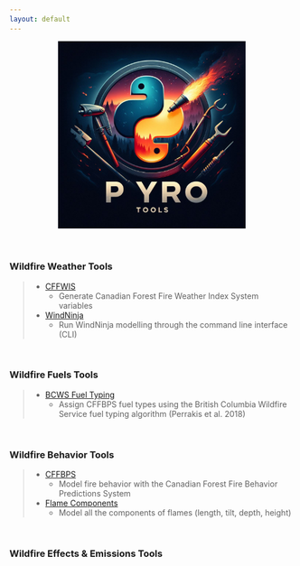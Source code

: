 ```yaml
---
layout: default
---
```


<p align="center" width="100%">
    <img width="66%" src="assets/PYroTools_Image.jpg">
</p>
<p>&nbsp;</p>

### Wildfire Weather Tools
> - [CFFWIS](https://github.com/gagreene/cffdrs)
>     - Generate Canadian Forest Fire Weather Index System variables
> - [WindNinja](https://github.com/gagreene/WindNinja)
>     - Run WindNinja modelling through the command line interface (CLI)
<p>&nbsp;</p>

### Wildfire Fuels Tools
> - [BCWS Fuel Typing](https://github.com/gagreene/BC_CFFBPS_FuelTyping_Tool)
>     - Assign CFFBPS fuel types using the British Columbia Wildfire Service fuel typing algorithm (Perrakis et al. 2018)
<p>&nbsp;</p>

### Wildfire Behavior Tools
> - [CFFBPS](https://github.com/gagreene/cffdrs)
>     - Model fire behavior with the Canadian Forest Fire Behavior Predictions System
> - [Flame Components](https://github.com/gagreene/Flame_Components)
>     - Model all the components of flames (length, tilt, depth, height)
<p>&nbsp;</p>

### Wildfire Effects & Emissions Tools
>
<p>&nbsp;</p>

